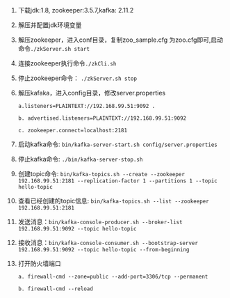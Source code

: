 1. 下载jdk:1.8, zookeeper:3.5.7,kafka: 2.11.2 

2. 解压并配置jdk环境变量

3. 解压zookeeper，进入conf目录，复制zoo_sample.cfg 为zoo.cfg即可,启动命令```./zkServer.sh start```

4. 连接zookeeper执行命令```./zkCli.sh```

5. 停止zookeeper命令： ```./zkServer.sh stop```

6. 解压kafaka，进入config目录，修改server.properties

   ```a.listeners=PLAINTEXT://192.168.99.51:9092 .```

   ```b. advertised.listeners=PLAINTEXT://192.168.99.51:9092 ```

   ```c. zookeeper.connect=localhost:2181```

7. 启动kafka命令: ```bin/kafka-server-start.sh config/server.properties```

8. 停止kafka命令: ```./bin/kafka-server-stop.sh```

9. 创建topic命令: ```bin/kafka-topics.sh --create --zookeeper 192.168.99.51:2181 --replication-factor 1 --partitions 1 --topic hello-topic```

10. 查看已经创建的topic信息: ```bin/kafka-topics.sh --list --zookeeper 192.168.99.51:2181```

11. 发送消息：```bin/kafka-console-producer.sh --broker-list 192.168.99.51:9092 --topic hello-topic```

12. 接收消息：```bin/kafka-console-consumer.sh --bootstrap-server 192.168.99.51:9092 --topic hello-topic --from-beginning```

13. 打开防火墙端口

    ```a. firewall-cmd --zone=public --add-port=3306/tcp --permanent ```

    ```b. firewall-cmd --reload```

    